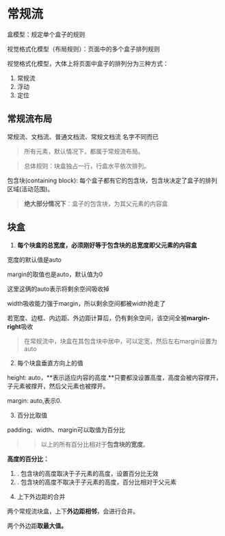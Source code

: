 # 常规流

盒模型：规定单个盒子的规则

视觉格式化模型（布局规则）：页面中的多个盒子排列规则

视觉格式化模型，大体上将页面中盒子的排列分为三种方式：

1. 常规流
2. 浮动
3. 定位

## 常规流布局

常规流、文档流、普通文档流、常规文档流 名字不同而已

> 所有元素，默认情况下，都属于常规流布局。

> 总体规则：块盒独占一行，行盒水平依次排列。

包含块(containing block): 每个盒子都有它的包含块，包含块决定了盒子的排列区域(活动范围)。

> **绝大部分情况下**：盒子的包含块，为其父元素的内容盒

## 块盒

1. **每个块盒的总宽度，必须刚好等于包含块的总宽度即父元素的内容盒**

宽度的默认值是auto

margin的取值也是auto，默认值为0

这里这俩的auto表示将剩余空间吸收掉

width吸收能力强于margin，所以剩余空间都被width抢走了

若宽度、边框、内边距、外边距计算后，仍有剩余空间，该空间全被**margin-right**吸收

> 在常规流中，块盒在其包含块中居中，可以定宽，然后左右margin设置为auto

2. 每个块盒垂直方向上的值

height: auto，**表示适应内容的高度.**只要都没设置高度，高度会被内容撑开，子元素被撑开，然后父元素也被撑开。

margin: auto,表示0.

3. 百分比取值

padding、width、margin可以取值为百分比

>> 以上的所有百分比相对于**包含块的宽度**。

**高度的百分比：**

1) . 包含块的高度取决于子元素的高度，设置百分比无效
2) . 包含块的高度不取决于子元素的高度，百分比相对于父元素

4. 上下外边距的合并

两个常规流块盒，上下**外边距相邻**，会进行合并。

两个外边距**取最大值。**